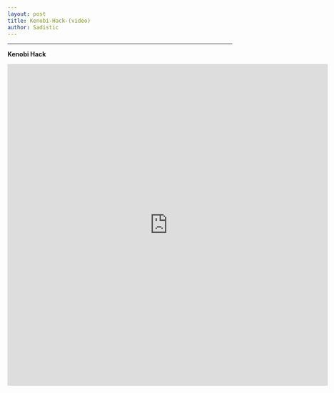 ```yaml
---
layout: post
title: Kenobi-Hack-(video)
author: Sadistic
---
```


---

**Kenobi Hack**

<iframe width="718" height="720" src="https://sadistic.github.io/lb/vids/Kenobi/Kenobi_player.html" scrolling="no" frameborder="0" allowfullscreen></iframe>

